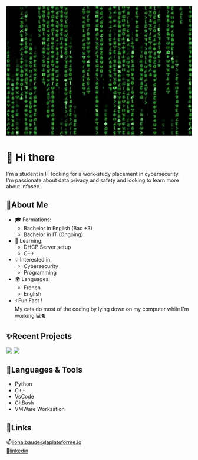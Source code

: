 <img width="100%" height="350px" src="https://github.com/ilona-baude/img/blob/main/9ynmFP.webp" /> </br>
 # 👋 Hi there
I'm a student in IT looking for a work-study placement in cybersecurity.</br>
I'm passionate about data privacy and safety and looking to learn more about infosec.
## 🧵About Me 
* 🎓 Formations:
  * Bachelor in English (Bac +3)
  * Bachelor in IT (Ongoing)
* 🌱 Learning:
  * DHCP Server setup
  * C++
* 💡 Interested in:
  * Cybersecurity
  * Programming
* 🌍 Languages:
  * French
  * English
* ⚡Fun Fact !</br>
My cats do most of the coding by lying down on my computer while I'm working 💻🐈
  
## ✨Recent Projects

<a href="https://github.com/Elif-Sayhan/Tic-Tac-Game-of-Group-Sun">
  <img src="https://github-readme-stats.vercel.app/api/pin/?username=Elif-Sayhan&repo=Tic-Tac-Game-of-Group-Sun" />
</a>
<a href="https://github.com/ilona-baude/fansite">
  <img src="https://github-readme-stats.vercel.app/api/pin/?username=ilona-baude&repo=fansite" />
</a>

## 🧰Languages & Tools
  * Python
  * C++
  * VsCode
  * GitBash
  * VMWare Worksation 

## 🔗Links
📫[ilona.baude@laplateforme.io](mailto:ilona.baude@laplateforme.io) </br>
💼[linkedin](linkedin.com)

